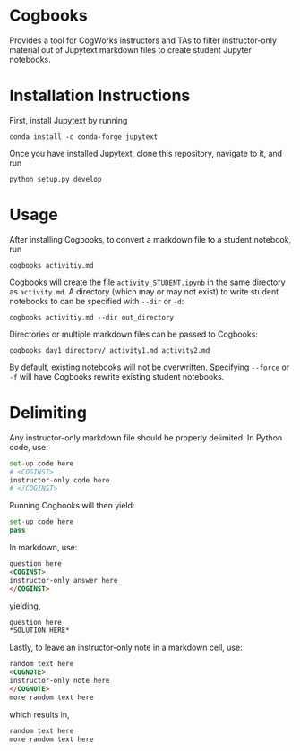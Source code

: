 # Cogbooks
Provides a tool for CogWorks instructors and TAs to filter instructor-only material out of Jupytext markdown files to create student Jupyter notebooks.

# Installation Instructions
First, install Jupytext by running
```shell
conda install -c conda-forge jupytext
```

Once you have installed Jupytext, clone this repository, navigate to it, and run

```shell
python setup.py develop
```

# Usage
After installing Cogbooks, to convert a markdown file to a student notebook, run
```shell
cogbooks activitiy.md
```

Cogbooks will create the file `activity_STUDENT.ipynb` in the same directory as `activity.md`. A directory (which may or may not exist) to write student notebooks to can be specified with `--dir` or `-d`:
```shell
cogbooks activitiy.md --dir out_directory
```

Directories or multiple markdown files can be passed to Cogbooks:
```shell
cogbooks day1_directory/ activity1.md activity2.md
```

By default, existing notebooks will not be overwritten. Specifying `--force` or `-f` will have Cogbooks rewrite existing student notebooks.


# Delimiting
Any instructor-only markdown file should be properly delimited. In Python code, use:
```python
set-up code here
# <COGINST>
instructor-only code here
# </COGINST>
```
Running Cogbooks will then yield:
```python
set-up code here
pass
```

In markdown, use:
```markdown
question here
<COGINST>
instructor-only answer here
</COGINST>
```

yielding,
```markdown
question here
*SOLUTION HERE*
```

Lastly, to leave an instructor-only note in a markdown cell, use:
```markdown
random text here
<COGNOTE>
instructor-only note here
</COGNOTE>
more random text here
```

which results in,
```markdown
random text here
more random text here
```